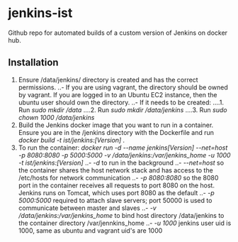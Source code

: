 # jenkins-ist
Github repo for automated builds of a custom version of Jenkins on docker hub.

## Installation
1. Ensure /data/jenkins/ directory is created and has the correct permissions.
..- If you are using vagrant, the directory should be owned by vagrant. If you are logged in to an Ubuntu EC2 instance, then the ubuntu user should own the directory.
..- If it needs to be created:
....1. Run *sudo mkdir /data*
....2. Run *sudo mkdir /data/jenkins*
....3. Run *sudo chown 1000 /data/jenkins*
2. Build the Jenkins docker image that you want to run in a container. Ensure you are in the /jenkins directory with the Dockerfile and run *docker build -t ist/jenkins:[Version] .*
3. To run the container: *docker run -d --name jenkins[Version] --net=host -p 8080:8080 -p 5000:5000 -v /data/jenkins:/var/jenkins_home -u 1000 -t ist/jenkins:[Version]*
..- *-d* to run in the background
..- *--net=host* so the container shares the host network stack and has access to the /etc/hosts for network communication
..- *-p 8080:8080* so the 8080 port in the container receives all requests to port 8080 on the host. Jenkins runs on Tomcat, which uses port 8080 as the default
..- *-p 5000:5000* required to attach slave servers; port 50000 is used to communicate between master and slaves
..- *-v /data/jenkins:/var/jenkins_home* to bind host directory /data/jenkins to the container directory /var/jennkins_home
..- *-u 1000* jenkins user uid is 1000, same as ubuntu and vagrant uid's are 1000
